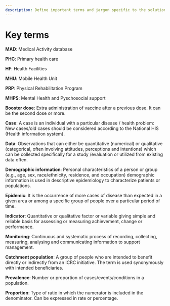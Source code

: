 ```yaml
---
description: Define important terms and jargon specific to the solution.
---
```


# Key terms

**MAD**: Medical Activity database

**PHC**: Primary health care

**HF**: Health Facilities

**MHU**: Mobile Health Unit

**PRP**: Physical Rehabilitation Program

**MHPS**: Mental Health and Pyschosocial support

**Booster dose**: Extra administration of vaccine after a previous dose. It can be the second dose or more.

**Case**: A case is an individual with a particular disease / health problem: New cases/old cases should be         considered according to the National HIS (Health information system).

**Data**: Observations that can either be quantitative (numerical) or qualitative (categorical, often involving         attitudes, perceptions and intentions) which can be collected specifically for a study /evaluation or utilized   from existing data often.

**Demographic information**: Personal characteristics of a person or group (e.g., age, sex, race/ethnicity, residence, and occupation) demographic information is used in descriptive epidemiology to characterize     patients or populations.

**Epidemic**: It is the occurrence of more cases of disease than expected in a given area or among a specific   group of people over a particular period of time.

**Indicator**: Quantitative or qualitative factor or variable giving simple and reliable basis for assessing or         measuring achievement, change or performance.

**Monitoring**: Continuous and systematic process of recording, collecting, measuring, analysing and   communicating information to support management.

**Catchment population**: A group of people who are intended to benefit directly or indirectly from an ICRC         initiative. The term is used synonymously with intended beneficiaries.

**Prevalence**: Number or proportion of cases/events/conditions in a population.

**Proportion**: Type of ratio in which the numerator is included in the denominator. Can be expressed in rate       or percentage.
